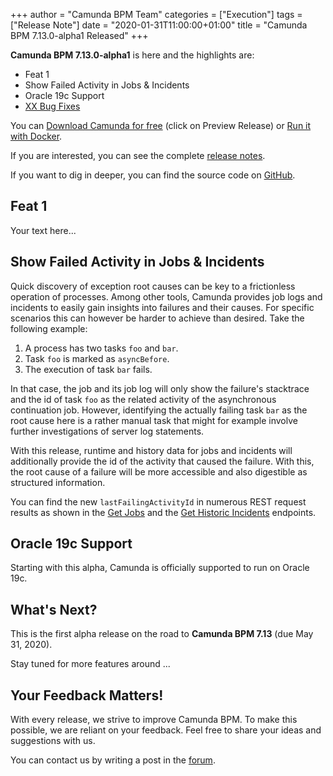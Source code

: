 +++
author = "Camunda BPM Team"
categories = ["Execution"]
tags = ["Release Note"]
date = "2020-01-31T11:00:00+01:00"
title = "Camunda BPM 7.13.0-alpha1 Released"
+++

**Camunda BPM 7.13.0-alpha1** is here and the highlights are:

* Feat 1
* Show Failed Activity in Jobs & Incidents
* Oracle 19c Support
* [XX Bug Fixes](https://jira.camunda.com/issues/?jql=issuetype%20%3D%20%22Bug%20Report%22%20AND%20fixVersion%20%3D%207.13.0-alpha1)


You can [Download Camunda for free](https://camunda.com/download/) (click on Preview Release) or [Run it with Docker](https://hub.docker.com/r/camunda/camunda-bpm-platform/).

<!-- TODO: Add link to release notes -->
If you are interested, you can see the complete [release notes](#foo).

If you want to dig in deeper, you can find the source code on [GitHub](https://github.com/camunda/camunda-bpm-platform/releases/tag/7.13.0-alpha1).

<!--more-->

## Feat 1

Your text here...

## Show Failed Activity in Jobs & Incidents

Quick discovery of exception root causes can be key to a frictionless operation of processes. Among other tools, Camunda provides job logs and incidents to easily gain insights into failures and their causes. For specific scenarios this can however be harder to achieve than desired. Take the following example:

1. A process has two tasks `foo` and `bar`.
2. Task `foo` is marked as `asyncBefore`.
3. The execution of task `bar` fails.

In that case, the job and its job log will only show the failure's stacktrace and the id of task `foo` as the related activity of the asynchronous continuation job. However, identifying the actually failing task `bar` as the root cause here is a rather manual task that might for example involve further investigations of server log statements.

With this release, runtime and history data for jobs and incidents will additionally provide the id of the activity that caused the failure. With this, the root cause of a failure will be more accessible and also digestible as structured information.

You can find the new `lastFailingActivityId` in numerous REST request results as shown in the [Get Jobs](https://docs.camunda.org/manual/latest/reference/rest/job/get-query/#result) and the [Get Historic Incidents](https://stage.docs.camunda.org/manual/latest/reference/rest/history/incident/get-incident-query/#result) endpoints.

## Oracle 19c Support

Starting with this alpha, Camunda is officially supported to run on Oracle 19c.

## What's Next?

This is the first alpha release on the road to **Camunda BPM 7.13** (due May 31, 2020). 
<!-- TODO: Add future features -->
Stay tuned for more features around ...

## Your Feedback Matters!

With every release, we strive to improve Camunda BPM. To make this possible, we are reliant on your feedback. Feel free to share your ideas and suggestions with us.

You can contact us by writing a post in the [forum](https://forum.camunda.org/).